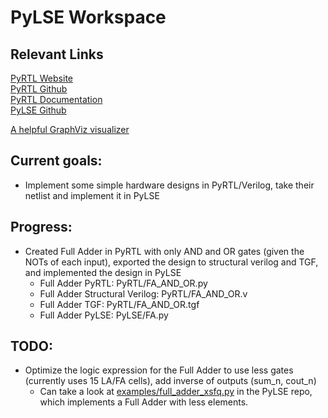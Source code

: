 # PyLSE Workspace

## Relevant Links
[PyRTL Website](http://ucsbarchlab.github.io/PyRTL/)  
[PyRTL Github](https://github.com/UCSBarchlab/PyRTL)  
[PyRTL Documentation](https://pyrtl.readthedocs.io/en/latest/index.html)  
[PyLSE Github](https://github.com/UCSBarchlab/PyLSE)  

[A helpful GraphViz visualizer](https://dreampuf.github.io/GraphvizOnline/)


## Current goals:
- Implement some simple hardware designs in PyRTL/Verilog, take their netlist and implement it in PyLSE

## Progress:
- Created Full Adder in PyRTL with only AND and OR gates (given the NOTs of each input), exported the design to structural verilog and TGF, and implemented the design in PyLSE
    - Full Adder PyRTL: PyRTL/FA_AND_OR.py
    - Full Adder Structural Verilog: PyRTL/FA_AND_OR.v
    - Full Adder TGF: PyRTL/FA_AND_OR.tgf
    - Full Adder PyLSE: PyLSE/FA.py

## TODO:
- Optimize the logic expression for the Full Adder to use less gates (currently uses 15 LA/FA cells), add inverse of outputs (sum_n, cout_n)
    - Can take a look at [examples/full_adder_xsfq.py](https://github.com/UCSBarchlab/PyLSE/blob/main/examples/full_adder_xsfq.py) in the PyLSE repo, which implements a Full Adder with less elements.